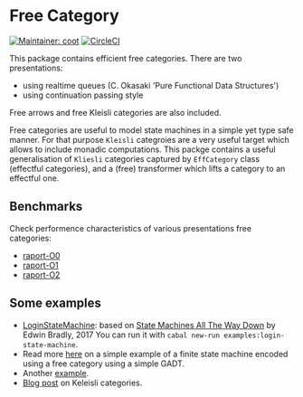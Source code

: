 # Free Category
[![Maintainer: coot](https://img.shields.io/badge/maintainer-coot-lightgrey.svg)](http://github.com/coot)
[![CircleCI](https://circleci.com/gh/coot/free-category/tree/master.svg?style=svg)](https://circleci.com/gh/coot/free-category/tree/master)

This package contains efficient free categories. There are two presentations:

* using realtime queues (C. Okasaki 'Pure Functional Data Structures')
* using continuation passing style

Free arrows and free Kleisli categories are also included.

Free categories are useful to model state machines in a simple yet type safe
manner.  For that purpose `Kleisli` categroies are a very useful target which
allows to include monadic computations.  This packge contains a useful
generalisation of `Kliesli` categories captured by `EffCategory` class
(effectful categories), and a (free) transformer which lifts a category to
an effectful one.

## Benchmarks

Check performence characteristics of various presentations free categories:

* [raport-O0](./bench/raport-O0.md)
* [raport-O1](./bench/raport-O1.md)
* [raport-O2](./bench/raport-O2.md)

## Some examples
* [LoginStateMachine](https://github.com/coot/free-category/blob/master/examples/src/LoginStateMachine.hs):
  based on [State Machines All The Way
  Down](https://www.youtube.com/watch?v=xq7ZuSRgCR4) by Edwin Bradly, 2017 You
  can run it with `cabal new-run examples:login-state-machine`.
* Read more [here](https://coot.me/posts/finite-state-machines.html) on
  a simple example of a finite state machine encoded using a free category
  using a simple GADT.
* Another
  [example](https://github.com/coot/free-algebras/blob/master/examples/src/Control/Category/Free.hs).
* [Blog post](https://coot.me/posts/kleisli-categories-and-free-monads.html) on Keleisli categories.
